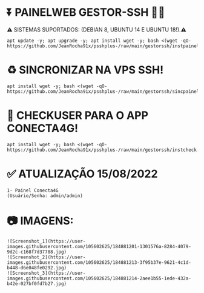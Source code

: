 # ⏬ PAINELWEB GESTOR-SSH 👨‍💻
⚠ SISTEMAS SUPORTADOS: (DEBIAN 8, UBUNTU 14 E UBUNTU 18!).⚠
```
apt update -y; apt upgrade -y; apt install wget -y; bash <(wget -qO- https://github.com/JeanRocha91x/psshplus-/raw/main/gestorssh/instpainel.sh)
```

# ♻ SINCRONIZAR NA VPS SSH!
```
apt install wget -y; bash <(wget -qO- https://github.com/JeanRocha91x/psshplus-/raw/main/gestorssh/sincpainel.sh)
```

# 🛂 CHECKUSER PARA O APP CONECTA4G!
```
apt install wget -y; bash <(wget -qO- https://github.com/JeanRocha91x/psshplus-/raw/main/gestorssh/instcheck.sh)
```

# ✅ ATUALIZAÇÃO 15/08/2022
```
1- Painel Conecta4G 
(Usuário/Senha: admin/admin)
```

# 📷 IMAGENS:
```
![Screenshot_1](https://user-images.githubusercontent.com/105602625/184881201-1301576a-8284-4079-9d2c-c168f7d37788.jpg)
![Screenshot_2](https://user-images.githubusercontent.com/105602625/184881213-3f95b37e-9621-4c1d-b448-d6e048fe0292.jpg)
![Screenshot_3](https://user-images.githubusercontent.com/105602625/184881214-2aee1b55-1ede-432a-b42e-027bf0fd7b27.jpg)
```
